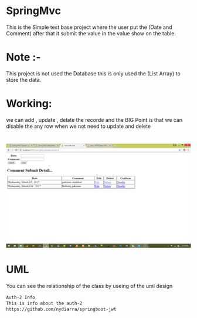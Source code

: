 # SpringMvc
This is the Simple test base project where the user put the (Date and Comment) after that it submit the value in the value show on the 
table.
# Note :-
This project is not used the Database this is only used the (List Array) to store the data.
# Working:
we can add , update , delate the recorde and the BIG Point is that we can disable the any row when we not need to update and delete
#
![alt tag](https://github.com/NABEEL-AHMED-JAMIL/SpringMvc/blob/master/output/Screenshot%20(358).png)
# UML
You can see the relationship of the class by useing of the uml design
<br>
```
Auth-2 Info
This is info about the auth-2
https://github.com/nydiarra/springboot-jwt
```
